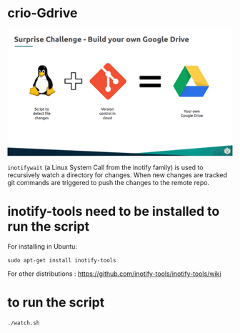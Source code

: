 # crio-Gdrive

<img src="image.png" width="800">


`inotifywait` (a Linux System Call from the inotify family) is used to recursively watch a directory for changes.
When new changes are tracked git commands are triggered to push the changes to the remote repo.

# inotify-tools need to be installed to run the script

For installing in Ubuntu: 

    sudo apt-get install inotify-tools

For other distributions : https://github.com/inotify-tools/inotify-tools/wiki

# to run the script
`./watch.sh`
